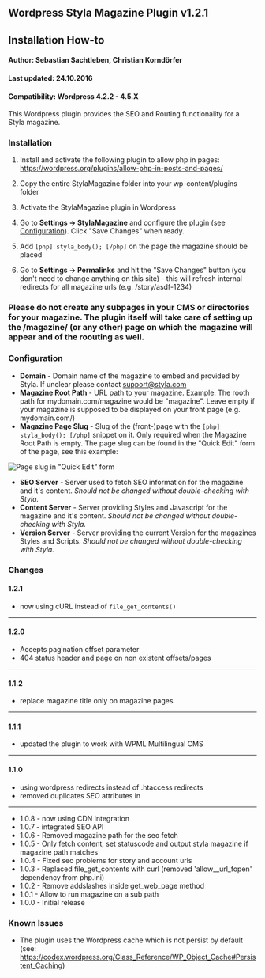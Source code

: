 ## Wordpress Styla Magazine Plugin v1.2.1
## Installation How-to
#### Author: Sebastian Sachtleben, Christian Korndörfer
#### Last updated: 24.10.2016
#### Compatibility: Wordpress 4.2.2 - 4.5.X

This Wordpress plugin provides the SEO and Routing functionality for a Styla magazine.

### Installation

1. Install and activate the following plugin to allow php in pages: https://wordpress.org/plugins/allow-php-in-posts-and-pages/

2. Copy the entire StylaMagazine folder into your wp-content/plugins folder

3. Activate the StylaMagazine plugin in Wordpress

4. Go to **Settings -> StylaMagazine** and configure the plugin (see [Configuration](#configuration)). Click "Save Changes" when ready.

5. Add `[php] styla_body(); [/php]` on the page the magazine should be placed

6. Go to **Settings -> Permalinks** and hit the "Save Changes" button (you don't need to change anything on this site) - this will refresh internal redirects for all magazine urls (e.g. <magazine path>/story/asdf-1234)

### Please do not create any subpages in your CMS or directories for your magazine. The plugin itself will take care of setting up the /magazine/ (or any other) page on which the magazine will appear and of the roouting as well. 

### Configuration

* **Domain** - Domain name of the magazine to embed and provided by Styla. If unclear please contact support@styla.com
* **Magazine Root Path** - URL path to your magazine. Example: The rooth path for mydomain.com/magazine would be "magazine". Leave empty if your magazine is supposed to be displayed on your front page (e.g. mydomain.com/)
* **Magazine Page Slug** - Slug of the (front-)page with the `[php] styla_body(); [/php]` snippet on it. Only required when the Magazine Root Path is empty. The page slug can be found in the "Quick Edit" form of the page, see this example:

![Page slug in "Quick Edit" form](http://i.imgur.com/vAdGxqk.png)

* **SEO Server** - Server used to fetch SEO information for the magazine and it's content. _Should not be changed without double-checking with Styla._
* **Content Server** - Server providing Styles and Javascript for the magazine and it's content. _Should not be changed without double-checking with Styla._
* **Version Server** - Server providing the current Version for the magazines Styles and Scripts. _Should not be changed without double-checking with Styla._

### Changes

#### 1.2.1
* now using cURL instead of `file_get_contents()`

---

#### 1.2.0
* Accepts pagination offset parameter
* 404 status header and page on non existent offsets/pages

---

#### 1.1.2
* replace magazine title only on magazine pages

---

#### 1.1.1
* updated the plugin to work with WPML Multilingual CMS

---

#### 1.1.0
* using wordpress redirects instead of .htaccess redirects
* removed duplicates SEO attributes in <head>

---

* 1.0.8 - now using CDN integration
* 1.0.7 - integrated SEO API
* 1.0.6 - Removed magazine path for the seo fetch
* 1.0.5 - Only fetch content, set statuscode and output styla magazine if magazine path matches
* 1.0.4 - Fixed seo problems for story and account urls
* 1.0.3 - Replaced file_get_contents with curl (removed 'allow__url_fopen' dependency from php.ini)
* 1.0.2 - Remove addslashes inside get_web_page method
* 1.0.1 - Allow to run magazine on a sub path
* 1.0.0 - Initial release

### Known Issues

* The plugin uses the Wordpress cache which is not persist by default (see: https://codex.wordpress.org/Class_Reference/WP_Object_Cache#Persistent_Caching)
